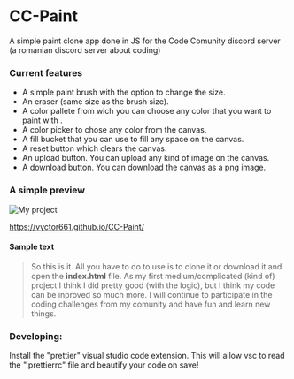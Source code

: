 # CC-Paint

A simple paint clone app done in JS for the Code Comunity discord server (a romanian discord server about coding)

### Current features

- A simple paint brush with the option to change the size.
- An eraser (same size as the brush size).
- A color pallete from wich you can choose any color that you want to paint with .
- A color picker to chose any color from the canvas.
- A fill bucket that you can use to fill any space on the canvas.
- A reset button which clears the canvas.
- An upload button. You can upload any kind of image on the canvas.
- A download button. You can download the canvas as a png image.

### A simple preview

![My project](https://i.imgur.com/t89EThf.png)

https://vyctor661.github.io/CC-Paint/

#### Sample text

> So this is it.
> All you have to do to use is to clone it or download it and open the **index.html** file.
> As my first medium/complicated (kind of) project I think I did pretty good (with the logic), but I think my code can be inproved so much more.
> I will continue to participate in the coding challenges from my comunity and have fun and learn new things.

### Developing:

Install the "prettier" visual studio code extension. This will allow vsc to read the ".prettierrc" file and beautify your code on save!
